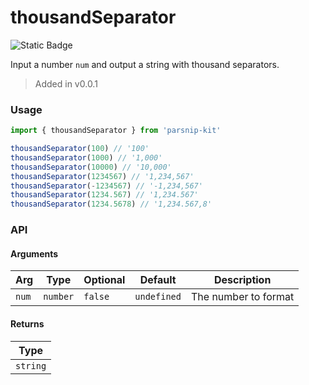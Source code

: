# thousandSeparator
![Static Badge](https://img.shields.io/badge/Coverage-100.00%-FF8C00)
      
Input a number `num` and output a string with thousand separators.

> Added in v0.0.1



### Usage

```ts
import { thousandSeparator } from 'parsnip-kit'

thousandSeparator(100) // '100'
thousandSeparator(1000) // '1,000'
thousandSeparator(10000) // '10,000'
thousandSeparator(1234567) // '1,234,567'
thousandSeparator(-1234567) // '-1,234,567'
thousandSeparator(1234.567) // '1,234.567'
thousandSeparator(1234.5678) // '1,234.567,8'
```


### API

#### Arguments

| Arg | Type | Optional | Default | Description |
| --- | --- | --- | --- | --- |
| `num` | `number` | `false` | `undefined` | The number to format |

#### Returns

| Type |
| ---  |
| `string`  |